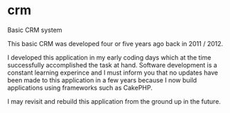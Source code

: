 # crm
Basic CRM system

This basic CRM was developed four or five years ago back in 2011 / 2012. 

I developed this application in my early coding days which at the time successfully accomplished the task at hand.
Software development is a constant learning experince and I must inform you that no updates have been made to 
this application in a few years because I now build applications using frameworks such as CakePHP. 

I may revisit and rebuild this application from the ground up in the future. 

